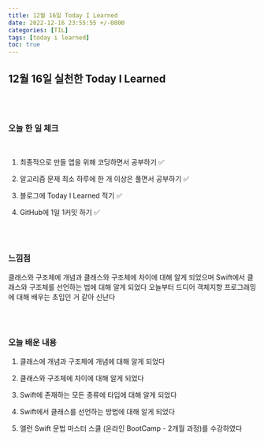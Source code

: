 ```yaml
---
title: 12월 16일 Today I Learned
date: 2022-12-16 23:55:55 +/-0000
categories: [TIL]
tags: [today i learned]
toc: true
---
```


## 12월 16일 실천한 Today I Learned

<br><br>

### 오늘 한 일 체크
<br>

1. 최종적으로 만들 앱을 위해 코딩하면서 공부하기 ✅

2. 알고리즘 문제 최소 하루에 한 개 이상은 풀면서 공부하기 ✅

3. 블로그에 Today I Learned 적기 ✅

4. GitHub에 1일 1커밋 하기 ✅

<br><br>

### 느낌점

클래스와 구조체에 개념과 클래스와 구조체에 차이에 대해 알게 되었으며
Swift에서 클래스와 구조체를 선언하는 법에 대해 알게 되었다
오늘부터 드디어 객체지향 프로그래밍에 대해 배우는 초입인 거 같아 신난다


<br><br>

### 오늘 배운 내용

1. 클래스에 개념과 구조체에 개념에 대해 알게 되었다

1. 클래스와 구조체에 차이에 대해 알게 되었다

1. Swift에 존재하는 모든 종류에 타입에 대해 알게 되었다

1. Swift에서 클래스를 선언하는 방법에 대해 알게 되었다

1. 앨런 Swift 문법 마스터 스쿨 (온라인 BootCamp - 2개월 과정)를 수강하였다